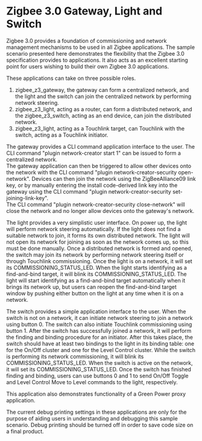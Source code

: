# Zigbee 3.0 Gateway, Light and Switch


Zigbee 3.0 provides a foundation of commissioning and network management mechanisms to be used in all Zigbee applications. The sample scenario presented here demonstrates the flexibility that the Zigbee 3.0 specification provides to applications. It also acts as an excellent starting point for users wishing to build their own Zigbee 3.0 applications.

These applications can take on three possible roles.
1. zigbee_z3_gateway, the gateway can form a centralized network, and the light and the switch can join the centralized network by performing network steering.
2. zigbee_z3_light, acting as a router, can form a distributed network, and the zigbee_z3_switch, acting as an end device, can join the distributed network.
3. zigbee_z3_light, acting as a Touchlink target, can Touchlink with the switch, acting as a Touchlink initiator.

The gateway provides a CLI command application interface to the user. The CLI command "plugin network-creator start 1" can be issued to form a centralized network.   
The gateway application can then be triggered to allow other devices onto the network with the CLI command  "plugin network-creator-security open-network". Devices can then join the network using the ZigBeeAlliance09 link key, or by manually entering the install code-derived link key into the gateway using the CLI command "plugin network-creator-security set-joining-link-key".  
The CLI command "plugin network-creator-security close-network" will close the network and no longer allow devices onto the gateway's network.

The light provides a very simplistic user interface. On power up, the light will perform network steering automatically. If the light does not find a suitable network to join, it forms its own distributed network. The light will not open its network for joining as soon as the network comes up, so this must be done manually. Once a distributed network is formed and opened, the switch may join its network by performing network steering itself or through Touchlink commissioning.  Once the light is on a network, it will set its COMMISSIONING_STATUS_LED. When the light starts identifying as a find-and-bind target, it will blink its COMMISSIONING_STATUS_LED. The light will start identifying as a find-and-bind target automatically when it brings its network up, but users can reopen the find-and-bind target window by pushing either button on the light at any time when it is on a network.

The switch provides a simple application interface to the user. When the switch is not on a network, it can initiate network steering to join a network using button 0. The switch can also initiate Touchlink commissioning using button 1. After the switch has successfully joined a network, it will perform the finding and binding procedure for an initiator. After this takes place, the switch should have at least two bindings to the light in its binding table: one for the On/Off cluster and one for the Level Control cluster. While the switch is performing its network commissioning, it will blink its COMMISSIONING_STATUS_LED. When the switch is active on the network, it will set its COMMISSIONING_STATUS_LED. Once the switch has finished finding and binding, users can use buttons 0 and 1 to send On/Off Toggle and Level Control Move to Level commands to the light, respectively.

This application also demonstrates functionality of a Green Power proxy application.

The current debug printing settings in these applications are only for the purpose of aiding users in understanding and debugging this sample scenario. Debug printing should be turned off in order to save code size on a final product.
